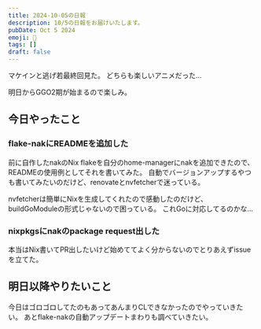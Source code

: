 ```yaml
---
title: 2024-10-05の日報
description: 10/5の日報をお届けいたします。
pubDate: Oct 5 2024
emoji: 🦊
tags: []
draft: false
---
```


マケインと逃げ若最終回見た。 どちらも楽しいアニメだった...

明日からGGO2期が始まるので楽しみ。

## 今日やったこと

### flake-nakにREADMEを追加した

前に自作したnakのNix
flakeを自分のhome-managerにnakを追加できたので、READMEの使用例としてそれを書いてみた。
自動でバージョンアップするやつも書いてみたいのだけど、renovateとnvfetcherで迷っている。

nvfetcherは簡単にNixを生成してくれたので感動したのだけど、buildGoModuleの形式じゃないので困っている。
これGoに対応してるのかな...

### nixpkgsにnakのpackage request出した

本当はNix書いてPR出したいけど始めててよく分からないのでとりあえずissueを立てた。

## 明日以降やりたいこと

今日はゴロゴロしてたのもあってあんまりCLできなかったのでやっていきたい。
あとflake-nakの自動アップデートまわりも調べていきたい。
